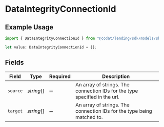 # DataIntegrityConnectionId

## Example Usage

```typescript
import { DataIntegrityConnectionId } from "@codat/lending/sdk/models/shared";

let value: DataIntegrityConnectionId = {};
```

## Fields

| Field                                                                      | Type                                                                       | Required                                                                   | Description                                                                |
| -------------------------------------------------------------------------- | -------------------------------------------------------------------------- | -------------------------------------------------------------------------- | -------------------------------------------------------------------------- |
| `source`                                                                   | *string*[]                                                                 | :heavy_minus_sign:                                                         | An array of strings. The connection IDs for the type specified in the url. |
| `target`                                                                   | *string*[]                                                                 | :heavy_minus_sign:                                                         | An array of strings. The connection IDs for the type being matched to.     |